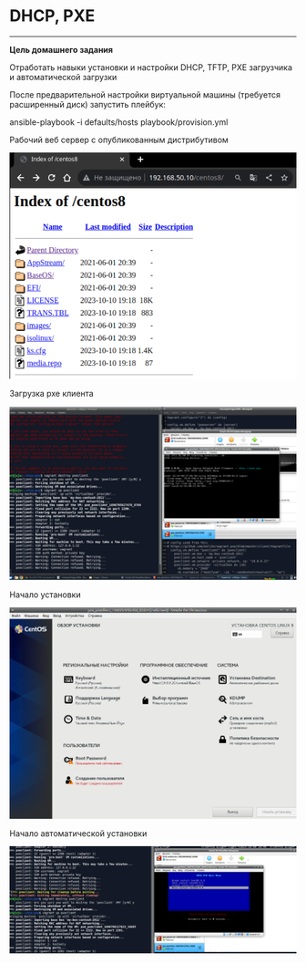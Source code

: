 
# DHCP, PXE
___
<b>Цель домашнего задания</b>

Отработать навыки установки и настройки DHCP, TFTP, PXE загрузчика и автоматической загрузки

После предварительной настройки виртуальной машины (требуется расширенный диск) запустить плейбук:

ansible-playbook -i defaults/hosts playbook/provision.yml

Рабочий веб сервер с опубликованным дистрибутивом

![img_1](https://github.com/kureshtar/otus_linux_administrator/blob/main/HomeWork28_DHCP_PXE/images/0.png)

Загрузка pxe клиента

![img_2](https://github.com/kureshtar/otus_linux_administrator/blob/main/HomeWork28_DHCP_PXE/images/1.png)

Начало установки

![img_3](https://github.com/kureshtar/otus_linux_administrator/blob/main/HomeWork28_DHCP_PXE/images/2.png)

Начало автоматической установки

![img_4](https://github.com/kureshtar/otus_linux_administrator/blob/main/HomeWork28_DHCP_PXE/images/3.png)
